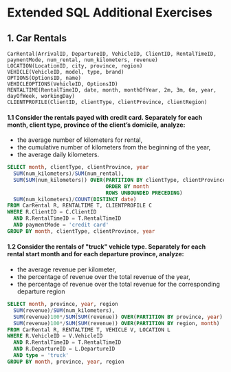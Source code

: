 # Extended SQL Additional Exercises
## 1. Car Rentals
```
CarRental(ArrivalID, DepartureID, VehicleID, ClientID, RentalTimeID, paymentMode, num_rental, num_kilometers, revenue)
LOCATION(LocationID, city, province, region)
VEHICLE(VehicleID, model, type, brand)
OPTIONS(OptionsID, name)
VEHICLEOPTIONS(VehicleID, OptionsID)
RENTALTIME(RentalTimeID, date, month, monthOfYear, 2m, 3m, 6m, year, dayOfWeek, workingDay)
CLIENTPROFILE(ClientID, clientType, clientProvince, clientRegion)
```
#### 1.1 Consider the rentals payed with credit card. Separately for each month, client type, province of the client’s domicile, analyze:
- the average number of kilometers for rental, 
- the cumulative number of kilometers from the beginning of the year, 
- the average daily kilometers.
```sql
SELECT month, clientType, clientProvince, year
  SUM(num_kilometers)/SUM(num_rental),
  SUM(SUM(num_kilometers)) OVER(PARTITION BY clientType, clientProvince, year
                                ORDER BY month
                                ROWS UNBOUNDED PRECEDING)
  SUM(num_kilometers)/COUNT(DISTINCT date)
FROM CarRental R, RENTALTIME T, CLIENTPROFILE C
WHERE R.ClientID = C.ClientID
  AND R.RentalTimeID = T.RentalTimeID
  AND paymentMode = 'credit card'
GROUP BY month, clientType, clientProvince, year
```
#### 1.2 Consider the rentals of "truck" vehicle type. Separately for each rental start month and for each departure province, analyze:
- the average revenue per kilometer, 
- the percentage of revenue over the total revenue of the year, 
- the percentage of revenue over the total revenue for the corresponding departure region
```sql
SELECT month, province, year, region
  SUM(revenue)/SUM(num_kilometers),
  SUM(revenue)100*/SUM(SUM(revenue)) OVER(PARTITION BY province, year)
  SUM(revenue)100*/SUM(SUM(revenue)) OVER(PARTITION BY region, month)
FROM CarRental R, RENTALTIME T, VEHICLE V, LOCATION L
WHERE R.VehicleID = V.VehicleID
  AND R.RentalTimeID = T.RentalTimeID
  AND R.DepartureID = L.DepartureID
  AND type = 'truck'
GROUP BY month, province, year, region
```
